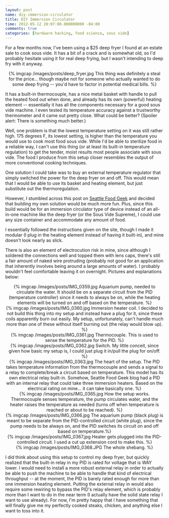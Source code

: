 ```yaml
---
layout: post
name: diy-immersion-circulator
title: DIY Immersion Circulator
time: 2012-05-12 20:07:00.000000000 -04:00
comments: true
categories: [hardware hacking, food science, sous vide]
---
```

For a few months now, I've been using a $25 deep fryer I found at an estate sale to cook sous vide. It has a bit of a crack and is somewhat old, so I'd probably hesitate using it for real deep frying, but I wasn't intending to deep fry with it anyway.

<div align='center'><div align='center'>{% imgcap /images/posts/deep_fryer.jpg This thing was definitely a steal for the price... though maybe not for someone who actually wanted to do some deep frying -- you'd have to factor in potential medical bills. %}</div></div>

It has a built-in thermocouple, has a nice metal basket with handle to pull the heated food out when done, and already has its own (powerful) heating element -- essentially it has all the components necessary for a good sous vide machine. I even tested its temperature accuracy against a trustworthy thermometer and it came out pretty close. What could be better? (Spoiler alert: There is something much better.)

<!-- more -->

Well, one problem is that the lowest temperature setting on it was still rather high. 175 degrees F, its lowest setting, is higher than the temperature you would use to cook most food sous vide. While I'd be able to sterilize food in a reliable way, I can't use this thing (or at least its built-in temperature regulation) to get the tender, moist results most people associate with sous vide. The food I produce from this setup closer resembles the output of more conventional cooking techniques.

One solution I could take was to buy an external temperature regulator that simply switched the power for the deep fryer on and off. This would mean that I would be able to use its basket and heating element, but just substitute out the thermoregulation.

However, I stumbled across this post on [Seattle Food Geek](http://seattlefoodgeek.com/2010/02/diy-sous-vide-heating-immersion-circulator-for-about-75) and decided that building my own solution would be much more fun. Plus, since this build would be for an immersion circulator type of device instead of an all-in-one machine like the deep fryer (or the Sous Vide Supreme), I could use any size container and accommodate any amount of food.

I essentially followed the instructions given on the site, though I made it modular (I plug in the heating element instead of having it built-in), and mine doesn't look nearly as slick.

There is also an element of electrocution risk in mine, since although I soldered the connections well and topped them with lens caps, there's still a fair amount of naked wire protruding (probably not good for an application that inherently involves being around a large amounts of water). I probably wouldn't feel comfortable leaving it on overnight. Pictures and explanations below:

<div align='center'><div align='center'>{% imgcap /images/posts/IMG_0359.jpg Aquarium pump, needed to circulate the water. It should be on a separate circuit from the PID (temperature controller) since it needs to always be on, while the heating elements will be turned on and off based on the temperature. %}</div></div>

<div align='center'><div align='center'>{% imgcap /images/posts/IMG_0360.jpg Immersion heater coil. I decided to not build this thing into my setup and instead have a plug for it, since these coils apparently burn out easily. My setup, unfortunately, can't handle much more than one of these without itself burning out (the relay would blow up). %}</div></div>

<div align='center'><div align='center'>{% imgcap /images/posts/IMG_0361.jpg Thermocouple. This is used to sense the temperature for the PID. %}</div></div>

<div align='center'><div align='center'>{% imgcap /images/posts/IMG_0362.jpg Switch. My little conceit, since given how basic my setup is, I could just plug it in/pull the plug for on/off. %}</div></div>

<div align='center'><div align='center'>{% imgcap /images/posts/IMG_0363.jpg The heart of the setup. The PID takes temperature information from the thermocouple and sends a signal to a relay to complete/break a circuit based on temperature. This model has its own electrical relay built-in. Somehow, Seattle Food Geek blog had a PID with an internal relay that could take three immersion heaters. Based on the electrical rating on mine... it can take basically one. %}</div></div>

<div align='center'><div align='center'>{% imgcap /images/posts/IMG_0365.jpg How the setup works. Thermocouple senses temperature, the pump circulates water, and the heater raises the temperature as needed (turns off when temperature is reached or about to be reached). %}</div></div>

<div align='center'><div align='center'>{% imgcap /images/posts/IMG_0366.jpg The aquarium pump (black plug) is meant to be separate from the PID-controlled circuit (white plug), since the pump needs to be always on, and the PID switches its circuit on and off based on temperature.%}</div></div>

<div align='center'><div align='center'>{% imgcap /images/posts/IMG_0367.jpg Heater gets plugged into the PID-controlled circuit. I used a cut up extension cord to make this. %}</div></div>

<div align='center'><div align='center'>{% imgcap /images/posts/IMG_0368.JPG The whole shebang. %}</div></div>

I did think about using this setup to control my deep fryer, but quickly realized that the built-in relay in my PID is rated for voltage that is WAY lower. I would need to install a more robust external relay in order to actually be able to push the machine to be able to handle that kind of electrical throughput -- at the moment, the PID is barely rated enough for more than one immersion heating element. Putting the external relay in would also require some rewiring to bypass the PID's relay element, which is probably more than I want to do in the near term (I actually have the solid state relay I want to use already). For now, I'm pretty happy that I have something that will finally give me my perfectly cooked steaks, chicken, and anything else I want to toss into it.
